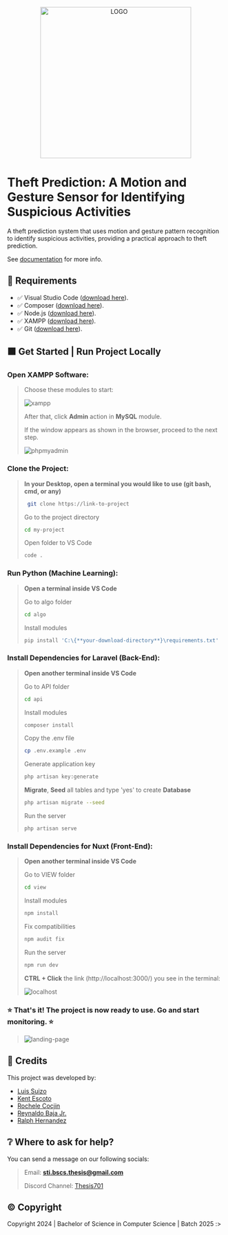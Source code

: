 <p align="center">
  <img src="https://drive.google.com/uc?export=view&id=1W2QKxaTIvY17qPVfIZuYhuUroqIhTSP7" alt="LOGO" width="350" />
</p>

# Theft Prediction: A Motion and Gesture Sensor for Identifying Suspicious Activities
A theft prediction system that uses motion and gesture pattern recognition to identify suspicious activities, providing a practical approach to theft prediction.

See [documentation](https://drive.google.com/file/d/13JfqGKbeYx3t3D2HC0iH9tSk4r64igUF/view?usp=sharing) for more info.


## 📂 Requirements

- ✅ Visual Studio Code ([download here](https://code.visualstudio.com/)).
- ✅ Composer ([download here](https://getcomposer.org/)).
- ✅ Node.js ([download here](https://nodejs.org/en)).
- ✅ XAMPP ([download here](https://www.apachefriends.org/)).
- ✅ Git ([download here](https://git-scm.com/downloads)).

## 🟩 Get Started | Run Project Locally

### Open XAMPP Software:

> Choose these modules to start:
> 
> ![xampp](https://drive.google.com/uc?export=view&id=1MaZx_BNTGF825tGRqm4aav16ggfK3gMp)
> 
> After that, click **Admin** action in **MySQL** module.
>
> If the window appears as shown in the browser, proceed to the next step.
>
> ![phpmyadmin](https://drive.google.com/uc?export=view&id=1eWiUBuPAoPiUPQTM8rTGlCcvTxMKCDrZ)

### Clone the Project:

> **In your Desktop, open a terminal you would like to use (git bash, cmd, or any)**
> ```bash
>  git clone https://link-to-project
> ```
> 
> Go to the project directory
> ```bash
> cd my-project
> ```
> 
> Open folder to VS Code
> ```bash
> code .
> ```

### Run Python (Machine Learning):

> **Open a terminal inside VS Code**
>
> Go to algo folder
> ```bash
> cd algo
> ```
>
> Install modules
> ```bash
> pip install 'C:\{**your-download-directory**}\requirements.txt'
> ```

### Install Dependencies for Laravel (Back-End):

> **Open another terminal inside VS Code**
>
> Go to API folder
> ```bash
> cd api
> ```
>
> Install modules
> ```bash
> composer install
> ```
> 
> Copy the .env file
> ```bash
> cp .env.example .env
> ```
>
> Generate application key
> ```bash
> php artisan key:generate
> ```
> 
> **Migrate**, **Seed** all tables and type 'yes' to create **Database**
> ```bash
> php artisan migrate --seed
> ```
>  
> Run the server
> ```bash
> php artisan serve
> ```

### Install Dependencies for Nuxt (Front-End):

> **Open another terminal inside VS Code**
> 
> Go to VIEW folder
> ```bash
> cd view
> ```
> 
> Install modules
> ```bash
> npm install
> ```
> 
> Fix compatibilities
> ```bash
> npm audit fix
>```
>
> Run the server
> ```bash
> npm run dev
> ```
> 
> **CTRL + Click** the link (http://localhost:3000/) you see in the terminal:
> 
> ![localhost](https://drive.google.com/uc?export=view&id=1ZUasDbDnpKBn2sKebAHRpFY8HsPvE9Sb)
>

### ⭐ That's it! The project is now ready to use. Go and start monitoring. ⭐
> 
> ![landing-page](https://drive.google.com/uc?export=view&id=17uKbu88C3i3U5fEAU_o6aHezuaVQSuxZ)


## 📝 Credits
This project was developed by:
- [Luis Suizo](https://github.com/evander092002)
- [Kent Escoto](https://github.com/KJLEscoto)
- [Rochele Cocjin](https://github.com/iochel)
- [Reynaldo Baja Jr.](https://github.com/rey-cloud)
- [Ralph Hernandez](https://github.com/yourboiralph)


## ❔ Where to ask for help?
You can send a message on our following socials:

> Email: **sti.bscs.thesis@gmail.com**
> 
> Discord Channel: [Thesis701](https://discord.gg/CBUbE33zPF)


## ©️ Copyright
Copyright 2024 | Bachelor of Science in Computer Science | Batch 2025 :>


